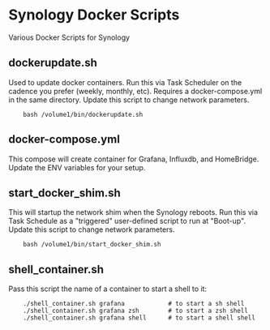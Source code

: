 # Synology Docker Scripts
 Various Docker Scripts for Synology
 
## dockerupdate.sh
 
Used to update docker containers.  Run this via Task Scheduler on the cadence you prefer (weekly, monthly, etc).  Requires a docker-compose.yml in the same directory.  Update this script to change network parameters. 

		bash /volume1/bin/dockerupdate.sh
 
 
## docker-compose.yml
 
This compose will create container for Grafana, Influxdb, and HomeBridge.   Update the ENV variables for your setup.
 

## start_docker_shim.sh
 
This will startup the network shim when the Synology reboots.  Run this via Task Schedule as a "triggered" user-defined script to run at "Boot-up".  Update this script to change network parameters. 
 
 
		bash /volume1/bin/start_docker_shim.sh
		
		
## shell_container.sh

Pass this script the name of a container to start a shell to it:

		./shell_container.sh grafana			# to start a sh shell	
		./shell_container.sh grafana zsh		# to start a zsh shell
		./shell_container.sh grafana shell		# to start a shell shell